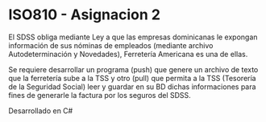 # ISO810 - Asignacion 2

El SDSS obliga mediante Ley a que las empresas dominicanas le expongan información de sus nóminas de empleados
(mediante archivo Autodeterminación y Novedades), Ferretería Americana es una de ellas.

Se requiere desarrollar un programa (push) que genere un archivo de texto que la ferretería sube a la TSS y otro (pull)
que permita a la TSS (Tesorería de la Seguridad Social) leer y guardar en su BD dichas informaciones para fines de generarle la factura por los seguros del SDSS.

Desarrollado en C#
